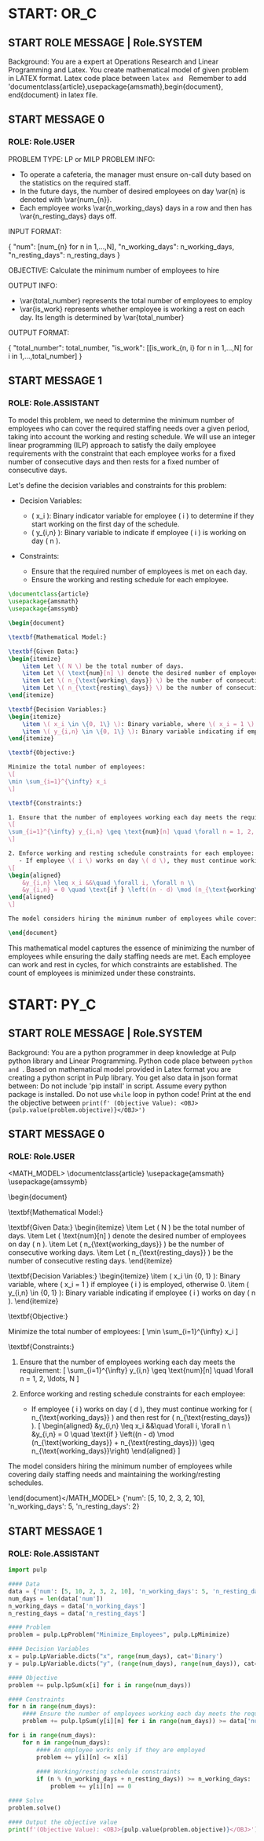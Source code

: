 # START: OR_C 
## START ROLE MESSAGE | Role.SYSTEM 
Background: You are a expert at Operations Research and Linear Programming and Latex. You create mathematical model of given problem in LATEX format. Latex code place between ```latex and ``` Remember to add 'documentclass{article},usepackage{amsmath},begin{document}, end{document} in latex file. 
## START MESSAGE 0 
### ROLE: Role.USER
<DESCRIPTION>
PROBLEM TYPE: LP or MILP
PROBLEM INFO:

- To operate a cafeteria, the manager must ensure on-call duty based on the statistics on the required staff. 
- In the future days, the number of desired employees on day \var{n} is denoted with \var{num_{n}}.
- Each employee works \var{n_working_days} days in a row and then has \var{n_resting_days} days off.

INPUT FORMAT:

{
	"num": [num_{n} for n in 1,...,N],
	"n_working_days": n_working_days,
	"n_resting_days": n_resting_days
}


OBJECTIVE: Calculate the minimum number of employees to hire

OUTPUT INFO:

- \var{total_number} represents the total number of employees to employ
- \var{is_work} represents whether employee is working a rest on each day. Its length is determined by \var{total_number}

OUTPUT FORMAT:

{
	"total_number": total_number,
	"is_work": [[is_work_{n, i} for n in 1,...,N] for i in 1,...,total_number]
}
</DESCRIPTION>


## START MESSAGE 1 
### ROLE: Role.ASSISTANT
To model this problem, we need to determine the minimum number of employees who can cover the required staffing needs over a given period, taking into account the working and resting schedule. We will use an integer linear programming (ILP) approach to satisfy the daily employee requirements with the constraint that each employee works for a fixed number of consecutive days and then rests for a fixed number of consecutive days.

Let's define the decision variables and constraints for this problem:

- Decision Variables:
  - \( x_i \): Binary indicator variable for employee \( i \) to determine if they start working on the first day of the schedule.
  - \( y_{i,n} \): Binary variable to indicate if employee \( i \) is working on day \( n \).

- Constraints:
  - Ensure that the required number of employees is met on each day.
  - Ensure the working and resting schedule for each employee.

```latex
\documentclass{article}
\usepackage{amsmath}
\usepackage{amssymb}

\begin{document}

\textbf{Mathematical Model:}

\textbf{Given Data:}
\begin{itemize}
    \item Let \( N \) be the total number of days.
    \item Let \( \text{num}[n] \) denote the desired number of employees on day \( n \).
    \item Let \( n_{\text{working\_days}} \) be the number of consecutive working days.
    \item Let \( n_{\text{resting\_days}} \) be the number of consecutive resting days.
\end{itemize}

\textbf{Decision Variables:}
\begin{itemize}
    \item \( x_i \in \{0, 1\} \): Binary variable, where \( x_i = 1 \) if employee \( i \) is employed, otherwise 0.
    \item \( y_{i,n} \in \{0, 1\} \): Binary variable indicating if employee \( i \) works on day \( n \).
\end{itemize}

\textbf{Objective:}

Minimize the total number of employees:
\[
\min \sum_{i=1}^{\infty} x_i
\]

\textbf{Constraints:}

1. Ensure that the number of employees working each day meets the requirement:
\[
\sum_{i=1}^{\infty} y_{i,n} \geq \text{num}[n] \quad \forall n = 1, 2, \ldots, N
\]

2. Enforce working and resting schedule constraints for each employee:
   - If employee \( i \) works on day \( d \), they must continue working for \( n_{\text{working\_days}} \) and then rest for \( n_{\text{resting\_days}} \).
\[
\begin{aligned}
    &y_{i,n} \leq x_i &&\quad \forall i, \forall n \\
    &y_{i,n} = 0 \quad \text{if } \left((n - d) \mod (n_{\text{working\_days}} + n_{\text{resting\_days}}) \geq n_{\text{working\_days}}\right)
\end{aligned}
\]

The model considers hiring the minimum number of employees while covering daily staffing needs and maintaining the working/resting schedules.

\end{document}
```

This mathematical model captures the essence of minimizing the number of employees while ensuring the daily staffing needs are met. Each employee can work and rest in cycles, for which constraints are established. The count of employees is minimized under these constraints.

# START: PY_C 
## START ROLE MESSAGE | Role.SYSTEM 
Background: You are a python programmer in deep knowledge at Pulp python library and Linear Programming. Python code place between ```python and ```. Based on mathematical model provided in Latex format you are creating a python script in Pulp library. You get also data in json format between: <DATA></DATA> Do not include 'pip install' in script. Assume every python package is installed. Do not use `while` loop in python code! Print at the end the objective between <OBJ></OBJ> `print(f' (Objective Value): <OBJ>{pulp.value(problem.objective)}</OBJ>')` 
## START MESSAGE 0 
### ROLE: Role.USER
<MATH_MODEL>
\documentclass{article}
\usepackage{amsmath}
\usepackage{amssymb}

\begin{document}

\textbf{Mathematical Model:}

\textbf{Given Data:}
\begin{itemize}
    \item Let \( N \) be the total number of days.
    \item Let \( \text{num}[n] \) denote the desired number of employees on day \( n \).
    \item Let \( n_{\text{working\_days}} \) be the number of consecutive working days.
    \item Let \( n_{\text{resting\_days}} \) be the number of consecutive resting days.
\end{itemize}

\textbf{Decision Variables:}
\begin{itemize}
    \item \( x_i \in \{0, 1\} \): Binary variable, where \( x_i = 1 \) if employee \( i \) is employed, otherwise 0.
    \item \( y_{i,n} \in \{0, 1\} \): Binary variable indicating if employee \( i \) works on day \( n \).
\end{itemize}

\textbf{Objective:}

Minimize the total number of employees:
\[
\min \sum_{i=1}^{\infty} x_i
\]

\textbf{Constraints:}

1. Ensure that the number of employees working each day meets the requirement:
\[
\sum_{i=1}^{\infty} y_{i,n} \geq \text{num}[n] \quad \forall n = 1, 2, \ldots, N
\]

2. Enforce working and resting schedule constraints for each employee:
   - If employee \( i \) works on day \( d \), they must continue working for \( n_{\text{working\_days}} \) and then rest for \( n_{\text{resting\_days}} \).
\[
\begin{aligned}
    &y_{i,n} \leq x_i &&\quad \forall i, \forall n \\
    &y_{i,n} = 0 \quad \text{if } \left((n - d) \mod (n_{\text{working\_days}} + n_{\text{resting\_days}}) \geq n_{\text{working\_days}}\right)
\end{aligned}
\]

The model considers hiring the minimum number of employees while covering daily staffing needs and maintaining the working/resting schedules.

\end{document}</MATH_MODEL>
<DATA>
{'num': [5, 10, 2, 3, 2, 10], 'n_working_days': 5, 'n_resting_days': 2}</DATA>


## START MESSAGE 1 
### ROLE: Role.ASSISTANT
```python
import pulp

#### Data
data = {'num': [5, 10, 2, 3, 2, 10], 'n_working_days': 5, 'n_resting_days': 2}
num_days = len(data['num'])
n_working_days = data['n_working_days']
n_resting_days = data['n_resting_days']

#### Problem
problem = pulp.LpProblem("Minimize_Employees", pulp.LpMinimize)

#### Decision Variables
x = pulp.LpVariable.dicts("x", range(num_days), cat='Binary') 
y = pulp.LpVariable.dicts("y", (range(num_days), range(num_days)), cat='Binary') 

#### Objective
problem += pulp.lpSum(x[i] for i in range(num_days))

#### Constraints
for n in range(num_days):
    #### Ensure the number of employees working each day meets the requirement
    problem += pulp.lpSum(y[i][n] for i in range(num_days)) >= data['num'][n]

for i in range(num_days):
    for n in range(num_days):
        #### An employee works only if they are employed
        problem += y[i][n] <= x[i]
        
        #### Working/resting schedule constraints
        if (n % (n_working_days + n_resting_days)) >= n_working_days:
            problem += y[i][n] == 0

#### Solve
problem.solve()

#### Output the objective value
print(f'(Objective Value): <OBJ>{pulp.value(problem.objective)}</OBJ>')
```



